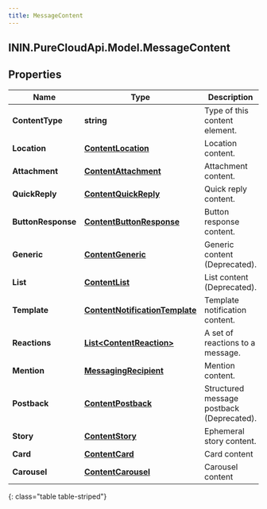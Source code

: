 ```yaml
---
title: MessageContent
---
```

## ININ.PureCloudApi.Model.MessageContent

## Properties

|Name | Type | Description | Notes|
|------------ | ------------- | ------------- | -------------|
| **ContentType** | **string** | Type of this content element. | |
| **Location** | [**ContentLocation**](ContentLocation.html) | Location content. | [optional] |
| **Attachment** | [**ContentAttachment**](ContentAttachment.html) | Attachment content. | [optional] |
| **QuickReply** | [**ContentQuickReply**](ContentQuickReply.html) | Quick reply content. | [optional] |
| **ButtonResponse** | [**ContentButtonResponse**](ContentButtonResponse.html) | Button response content. | [optional] |
| **Generic** | [**ContentGeneric**](ContentGeneric.html) | Generic content (Deprecated). | [optional] |
| **List** | [**ContentList**](ContentList.html) | List content (Deprecated). | [optional] |
| **Template** | [**ContentNotificationTemplate**](ContentNotificationTemplate.html) | Template notification content. | [optional] |
| **Reactions** | [**List&lt;ContentReaction&gt;**](ContentReaction.html) | A set of reactions to a message. | [optional] |
| **Mention** | [**MessagingRecipient**](MessagingRecipient.html) | Mention content. | [optional] |
| **Postback** | [**ContentPostback**](ContentPostback.html) | Structured message postback (Deprecated). | [optional] |
| **Story** | [**ContentStory**](ContentStory.html) | Ephemeral story content. | [optional] |
| **Card** | [**ContentCard**](ContentCard.html) | Card content | [optional] |
| **Carousel** | [**ContentCarousel**](ContentCarousel.html) | Carousel content | [optional] |
{: class="table table-striped"}


